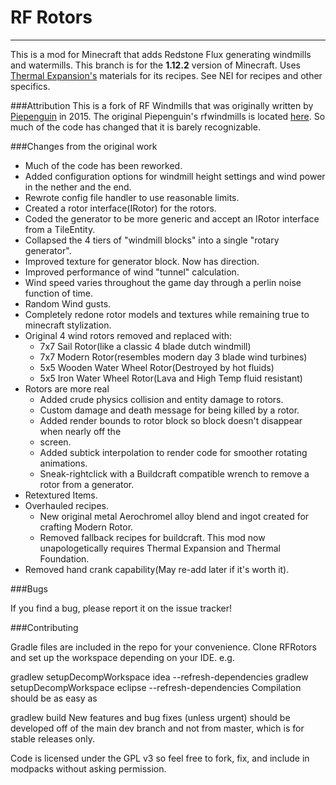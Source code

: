 RF Rotors
========


----------


This is a mod for Minecraft that adds Redstone Flux generating windmills and watermills.
This branch is for the **1.12.2** version of Minecraft.  Uses [Thermal Expansion's](https://minecraft.curseforge.com/projects/thermalexpansion) materials for its recipes. See NEI for recipes and other specifics.

###Attribution
This is a fork of RF Windmills that was originally written by [Piepenguin](https://github.com/dbMansfield) in 2015.  The original Piepenguin's rfwindmills is located [here](  https://github.com/dbMansfield/rfwindmill).  So much of the code has changed that it is barely recognizable.

###Changes from the original work
- Much of the code has been reworked.
- Added configuration options for windmill height settings and wind power in the nether and the end.
- Rewrote config file handler to use reasonable limits.
- Created a rotor interface(IRotor) for the rotors.
- Coded the generator to be more generic and accept an IRotor interface from a TileEntity.
- Collapsed the 4 tiers of "windmill blocks" into a single "rotary generator".
- Improved texture for generator block.  Now has direction.
- Improved performance of wind "tunnel" calculation.
- Wind speed varies throughout the game day through a perlin noise function of time.
- Random Wind gusts.
- Completely redone rotor models and textures while remaining true to minecraft stylization.
- Original 4 wind rotors removed and replaced with:
	- 7x7 Sail Rotor(like a classic 4 blade dutch windmill)
	- 7x7 Modern Rotor(resembles modern day 3 blade wind turbines)
	- 5x5 Wooden Water Wheel Rotor(Destroyed by hot fluids)
	- 5x5 Iron Water Wheel Rotor(Lava and High Temp fluid resistant)
- Rotors are more real
	- Added crude physics collision and entity damage to rotors.
	- Custom damage and death message for being killed by a rotor.
	- Added render bounds to rotor block so block doesn't disappear when nearly off the 
	- screen.
	- Added subtick interpolation to render code for smoother rotating animations.
	- Sneak-rightclick with a Buildcraft compatible wrench to remove a rotor from a generator.
- Retextured Items.
- Overhauled recipes.
	- New original metal Aerochromel alloy blend and ingot created for crafting Modern Rotor.
	- Removed fallback recipes for buildcraft. This mod now unapologetically requires Thermal Expansion and Thermal Foundation.
- Removed hand crank capability(May re-add later if it's worth it).

###Bugs

If you find a bug, please report it on the issue tracker!

###Contributing

Gradle files are included in the repo for your convenience. Clone RFRotors and set up the workspace depending on your IDE. e.g.

gradlew setupDecompWorkspace idea --refresh-dependencies
gradlew setupDecompWorkspace eclipse --refresh-dependencies
Compilation should be as easy as

gradlew build
New features and bug fixes (unless urgent) should be developed off of the main dev branch and not from master, which is for stable releases only.

Code is licensed under the GPL v3 so feel free to fork, fix, and include in modpacks without asking permission.
